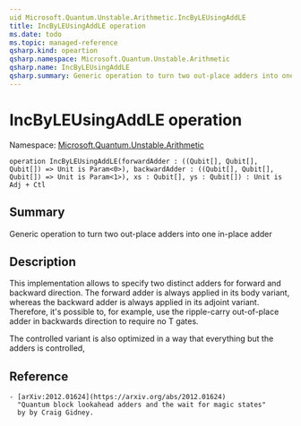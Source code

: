 ```yaml
---
uid Microsoft.Quantum.Unstable.Arithmetic.IncByLEUsingAddLE
title: IncByLEUsingAddLE operation
ms.date: todo
ms.topic: managed-reference
qsharp.kind: opeartion
qsharp.namespace: Microsoft.Quantum.Unstable.Arithmetic
qsharp.name: IncByLEUsingAddLE
qsharp.summary: Generic operation to turn two out-place adders into one in-place adder
---
```


# IncByLEUsingAddLE operation

Namespace: [Microsoft.Quantum.Unstable.Arithmetic](xref:Microsoft.Quantum.Unstable.Arithmetic)

```qsharp
operation IncByLEUsingAddLE(forwardAdder : ((Qubit[], Qubit[], Qubit[]) => Unit is Param<0>), backwardAdder : ((Qubit[], Qubit[], Qubit[]) => Unit is Param<1>), xs : Qubit[], ys : Qubit[]) : Unit is Adj + Ctl
```

## Summary
Generic operation to turn two out-place adders into one in-place adder

## Description
This implementation allows to specify two distinct adders for forward
and backward direction.  The forward adder is always applied in its
body variant, whereas the backward adder is always applied in its adjoint
variant.  Therefore, it's possible to, for example, use the ripple-carry
out-of-place adder in backwards direction to require no T gates.

The controlled variant is also optimized in a way that everything but
the adders is controlled,

## Reference
    - [arXiv:2012.01624](https://arxiv.org/abs/2012.01624)
      "Quantum block lookahead adders and the wait for magic states"
      by by Craig Gidney.
